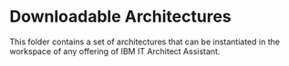 # Downloadable Architectures
This folder contains a set of architectures that can be instantiated in the workspace of any offering of IBM IT Architect Assistant.



<Instruction on how to load architectures from here will go here>



